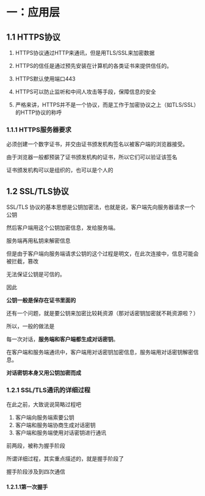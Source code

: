 # 一：应用层

## 1.1  HTTPS协议

1. HTTPS协议通过HTTP来通讯，但是用TLS/SSL来加密数据

2. HTTPS的信任是通过预先安装在计算机的各类证书来提供信任的。
3. HTTPS默认使用端口443
4. HTTPS可以防止监听和中间人攻击等手段，保障信息的安全
5. 严格来讲，HTTPS并不是一个协议，而是工作于加密协议之上（如TLS/SSL）的HTTP协议的称呼

### 1.1.1 HTTPS服务器要求

必须创建一个数字证书，并交由证书颁发机构签名以被客户端的浏览器接受。

由于浏览器一般都预装了证书颁发机构的证书，所以它们可以验证该签名

证书颁发机构可以是组织的，也可以是个人的



## 1.2 SSL/TLS协议

SSL/TLS  协议的基本思想是公钥加密法，也就是说，客户端先向服务器请求一个公钥

然后客户端用这个公钥加密信息，发给服务端。

服务端再用私钥来解密信息

但是由于客户端向服务端请求公钥的这个过程是明文，在此次连接中，信息可能会被拦截，篡改

无法保证公钥是可信的。

因此

**公钥一般是保存在证书里面的**

还有一个问题，就是要公钥来加密比较耗资源（那对话密钥加密就不耗资源啦？）

所以，一般的做法是

每一次对话，**服务端和客户端都生成对话密钥**。

在客户端和服务端通讯中，客户端用对话密钥加密信息，服务端用对话密钥解密信息。

**对话密钥本身又用公钥加密而成**

### 1.2.1 SSL/TLS通讯的详细过程

在此之前，大致说说简略过程吧

1. 客户端向服务端索要公钥
2. 客户端和服务端协商生成对话密钥
3. 客户端和服务端使用对话密钥进行通讯

前两段，被称为握手阶段

所谓详细过程，其实重点描述的，就是握手阶段了

握手阶段涉及到四次通信

#### 1.2.1.1第一次握手









 